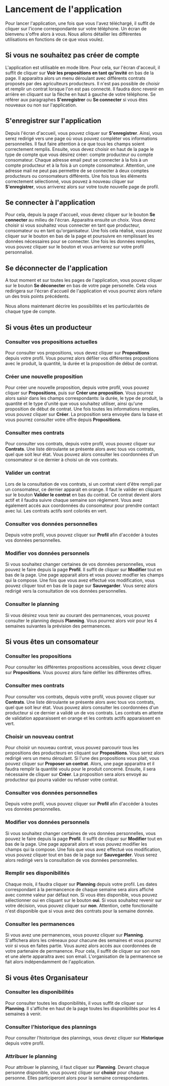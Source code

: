# Lancement de l'application 

Pour lancer l'application, une fois que vous l'avez téléchargé, il suffit de cliquer sur l'icone correspondante sur votre téléphone. Un écran de bienvenu s'offre alors à vous. Nous allons détailler les différentes utilisations en fonctions de ce que vous voulez. 

## Si vous ne souhaitez pas créer de compte

L'application est utilisable en mode libre. Pour cela, sur l'écran d'acceuil, il suffit de cliquer sur **Voir les propositions en tant qu'invité** en bas de la page. Il apparaitra alors un menu déroulant avec différents contrats proposés par des agriculteurs producteurs. Il n'est pas possible de choisir et remplir un contrat lorsque l'on est pas connecté. Il faudra donc revenir en arrière en cliquant sur la flèche en haut à gauche de votre téléphone. Se référer aux paragraphes **S'enregistrer** ou **Se connecter** si vous êtes nouveaux ou non sur l'application.

## S'enregistrer sur l'application

Depuis l'écran d'accueil, vous pouvez cliquer sur **S'enregistrer**. Ainsi, vous serez redirigé vers une page où vous pouvez compléter vos informations personnelles. Il faut faire attention à ce que tous les champs soient correctement remplis. Ensuite, vous devez choisir en haut de la page le type de compte que vous désirez créer: compte producteur ou compte consomateur. Chaque adresse email peut se connecter à la fois à un compte producteur et à la fois à un compte consomateur. Attention, une adresse mail ne peut pas permettre de se connecter à deux comptes producteurs ou consomateurs différents. Une fois tous les éléments correctement sélectionné, vous pouvez à nouveau cliquer sur **S'enregistrer**, vous arriverez alors sur votre toute nouvelle page de profil.

## Se connecter à l'application

Pour cela, depuis la page d'accueil, vous devez cliquer sur le bouton **Se connecter** au milieu de l'écran. Apparaitra ensuite un choix. Vous devez choisir si vous souhaitez vous connecter en tant que producteur, consomateur ou en tant qu'organisateur. Une fois cela réalisé, vous pouvez cliquer sur le bouton en bas de la page et poursuivre en remplissant les données nécessaires pour se connecter. Une fois les données remplies, vous pouvez cliquer sur le bouton et vous arriverez sur votre profil personnalisé.

## Se déconnecter de l'application

A tout moment et sur toutes les pages de l'application, vous pouvez cliquer sur le bouton **Se déconecter** en bas de votre page personelle. Cela vous redirigera sur l'écran d'accueil de l'application et vous pourrez alors refaire un des trois points précédents.

Nous allons maintenant décrire les possibilités et les particularités de chaque type de compte. 


## Si vous êtes un producteur

### Consulter vos propositions actuelles

Pour consulter vos propositions, vous devez cliquer sur **Propositions** depuis votre profil. Vous pourrez alors défiler vos différentes propositions avec le produit, la quantité, la durée et la proposition de début de contrat.

### Créer une nouvelle proposition

Pour créer une nouvelle proposition, depuis votre profil, vous pouvez cliquer sur **Propositions**, puis sur **Créer une proposition**. Vous pourrez alors saisir dans les champs correspondants: la durée, le type de produit, la quantité et le type d'unité que vous souhaitez utiliser, ainsi qu'une proposition de début de contrat. Une fois toutes les informations remplies, vous pouvez cliquer sur **Créer**. La proposition sera envoyée dans la base et vous pourrez consulter votre offre depuis **Propositions**. 

### Consulter mes contrats 

Pour consulter vos contrats, depuis votre profil, vous pouvez cliquer sur **Contrats**. Une liste déroulante se présente alors avec tous vos contrats, quel que soit leur état. Vous pouvez alors consulter les coordonnées d'un consomateur si ce dernier à choisi un de vos contrats. 

### Valider un contrat

Lors de la consultation de vos contrats, si un contrat vient d'être rempli par un consomateur, ce dernier apparait en orange. Il faut le valider en cliquant sur le bouton **Valider le contrat** en bas du contrat. Ce contrat devient alors actif et il faudra suivre chaque semaine son règlement. Vous avez également accés aux coordonnées du consomateur pour prendre contact avec lui. Les contrats actifs sont coloriés en vert.

### Consulter vos données personnelles

Depuis votre profil, vous pouvez cliquer sur **Profil** afin d'accéder à toutes vos données personnelles.

### Modifier vos données personnels 

Si vous souhaitez changer certaines de vos données personnelles, vous pouvez le faire depuis la page **Profil**. Il suffit de cliquer sur **Modifier** tout en bas de la page. Une page apparait alors et vous pouvez modfier les champs qui la compose. Une fois que vous avez effectué vos modification, vous pouvez cliquer tout en bas de la page sur **Sauvegarder**. Vous serez alors redirigé vers la consultation de vos données personnelles.

### Consulter le planning

Si vous désirez vous tenir au courant des permanences, vous pouvez consulter le planning depuis **Planning**. Vous pourrez alors voir pour les 4 semaines suivantes la prévision des permanences.

## Si vous êtes un consomateur

### Consulter les propositions

Pour consulter les différentes propositions accessibles, vous devez cliquer sur **Propositions**. Vous pouvez alors faire défiler les différentes offres.

### Consulter mes contrats 

Pour consulter vos contrats, depuis votre profil, vous pouvez cliquer sur **Contrats**. Une liste déroulante se présente alors avec tous vos contrats, quel que soit leur état. Vous pouvez alors consulter les coordonnées d'un producteur si ce dernier a validé un de vos contrats. Les contrats en attente de validation apparaissent en orange et les contrats actifs apparaissent en vert.

### Choisir un nouveau contrat

Pour choisir un nouveau contrat, vous pouvez parcourir tous les propositions des producteurs en cliquant sur **Propositions**. Vous serez alors redirigé vers un menu déroulant. Si l'une des propositions vous plait, vous pouvez cliquer sur **Proposer un contrat**. Alors, une page apparaitra et il faudra remplir la quantité voulu pour le produit concerné. Ensuite, il sera nécessaire de cliquer sur **Créer**. La proposition sera alors envoyé au producteur qui pourra valider ou refuser votre contrat.

### Consulter vos données personnelles

Depuis votre profil, vous pouvez cliquer sur **Profil** afin d'accéder à toutes vos données personnelles.

### Modifier vos données personnels 

Si vous souhaitez changer certaines de vos données personnelles, vous pouvez le faire depuis la page **Profil**. Il suffit de cliquer sur **Modifier** tout en bas de la page. Une page apparait alors et vous pouvez modifier les champs qui la compose. Une fois que vous avez effectué vos modification, vous pouvez cliquer tout en bas de la page sur **Sauvegarder**. Vous serez alors redirigé vers la consultation de vos données personnelles.

### Remplir ses disponibilités 

Chaque mois, il faudra cliquer sur **Planning** depuis votre profil. Les dates correspondant à la permancence de chaque semaine sera alors affiché avec comme valeur par défaut non. Si vous êtes disponible, vous pouvez sélectionner oui en cliquant sur le bouton **oui**. Si vous souhaitez revenir sur votre décision, vous pouvez cliquer sur **non**. Attention, cette fonctionalité n'est disponible que si vous avez des contrats pour la semaine donnée.

### Consulter les permanences

Si vous avez une permanences, vous pouvez cliquer sur **Planning**. S'affichera alors les créneaux pour chacune des semaines et vous pourrez voir si vous en faites partie. Vous aurez alors accés aux coordonnées de votre partenaire de permanence. Pour cela, il suffit de cliquer sur son nom et une alerte apparaitra avec son email. L'organisation de la permanence se fait alors indépendamment de l'application. 

## Si vous êtes Organisateur

### Consulter les disponibilités

Pour consulter toutes les disponibilités, il vous suffit de cliquer sur **Planning**. Il s'affiche en haut de la page toutes les disponibilités pour les 4 semaines à venir.

### Consulter l'historique des plannings

Pour consulter l'historique des plannings, vous devez cliquer sur **Historique** depuis votre profil. 

### Attribuer le planning

Pour attribuer le planning, il faut cliquer sur **Planning**. Devant chaque personne disponible, vous pouvez cliquer sur **choisir** pour chaque personne. Elles participeront alors pour la semaine correspondantes.